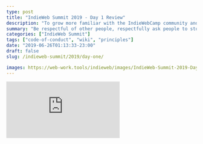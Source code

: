 ```yaml
---
type: post
title: "IndieWeb Summit 2019 - Day 1 Review"
description: "To grow more familiar with the IndieWebCamp community and its principles, I'm sharing its code of conduct, here."
summary: "Be respectful of other people, respectfully ask people to stop if you are bothered, and if you can't resolve an issue, contact staff. If you are being a problem, it will be apparent and you'll be asked to leave."
categories: ["IndieWeb Summit"]
tags: ["code-of-conduct", "wiki", "principles"]
date: "2019-06-26T01:13:33-23:00"
draft: false
slug: /indieweb-summit/2019/day-one/

images: https://web-work.tools/indieweb/images/IndieWeb-Summit-2019-Day-1.png
---
```





<iframe
    src="https://player.twitch.tv/?445919345"
    height="<height>"
    width="<width>"
    frameborder="<frameborder>"
    scrolling="<scrolling>"
    allowfullscreen="<allowfullscreen>">
</iframe>
